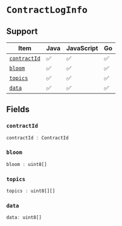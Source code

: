 # `ContractLogInfo`

## Support

| Item | Java | JavaScript | Go
| - | - | - | - |
| [`contractId`](#contractId) | ✅ | ✅ | ✅
| [`bloom`](#bloom) | ✅ | ✅ | ✅
| [`topics`](#topics) | ✅ | ✅ | ✅
| [`data`](#data) | ✅ | ✅ | ✅

## Fields

### `contractId`

```typescript
contractId : ContractId
```

### `bloom`

```typescript
bloom : uint8[]
```

### `topics`

```typescript
topics : uint8[][]
```

### `data`

```typescript
data: uint8[]
```

